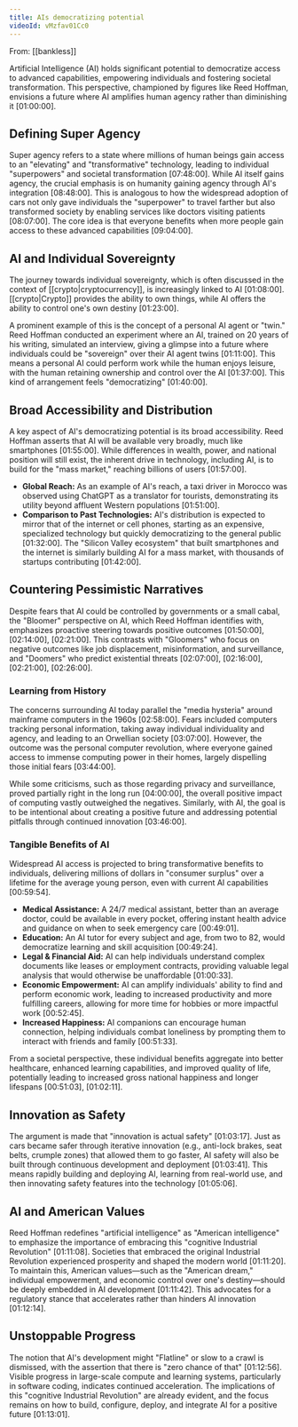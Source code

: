 ```yaml
---
title: AIs democratizing potential
videoId: vMzfav01Cc0
---
```


From: [[bankless]] <br/> 

Artificial Intelligence (AI) holds significant potential to democratize access to advanced capabilities, empowering individuals and fostering societal transformation. This perspective, championed by figures like Reed Hoffman, envisions a future where AI amplifies human agency rather than diminishing it <a class="yt-timestamp" data-t="01:00:00">[01:00:00]</a>.

## Defining Super Agency
Super agency refers to a state where millions of human beings gain access to an "elevating" and "transformative" technology, leading to individual "superpowers" and societal transformation <a class="yt-timestamp" data-t="07:48:00">[07:48:00]</a>. While AI itself gains agency, the crucial emphasis is on humanity gaining agency through AI's integration <a class="yt-timestamp" data-t="08:48:00">[08:48:00]</a>. This is analogous to how the widespread adoption of cars not only gave individuals the "superpower" to travel farther but also transformed society by enabling services like doctors visiting patients <a class="yt-timestamp" data-t="08:07:00">[08:07:00]</a>. The core idea is that everyone benefits when more people gain access to these advanced capabilities <a class="yt-timestamp" data-t="09:04:00">[09:04:00]</a>.

## AI and Individual Sovereignty
The journey towards individual sovereignty, which is often discussed in the context of [[crypto|cryptocurrency]], is increasingly linked to AI <a class="yt-timestamp" data-t="01:08:00">[01:08:00]</a>. [[crypto|Crypto]] provides the ability to own things, while AI offers the ability to control one's own destiny <a class="yt-timestamp" data-t="01:23:00">[01:23:00]</a>.

A prominent example of this is the concept of a personal AI agent or "twin." Reed Hoffman conducted an experiment where an AI, trained on 20 years of his writing, simulated an interview, giving a glimpse into a future where individuals could be "sovereign" over their AI agent twins <a class="yt-timestamp" data-t="01:11:00">[01:11:00]</a>. This means a personal AI could perform work while the human enjoys leisure, with the human retaining ownership and control over the AI <a class="yt-timestamp" data-t="01:37:00">[01:37:00]</a>. This kind of arrangement feels "democratizing" <a class="yt-timestamp" data-t="01:40:00">[01:40:00]</a>.

## Broad Accessibility and Distribution
A key aspect of AI's democratizing potential is its broad accessibility. Reed Hoffman asserts that AI will be available very broadly, much like smartphones <a class="yt-timestamp" data-t="01:55:00">[01:55:00]</a>. While differences in wealth, power, and national position will still exist, the inherent drive in technology, including AI, is to build for the "mass market," reaching billions of users <a class="yt-timestamp" data-t="01:57:00">[01:57:00]</a>.

*   **Global Reach:** As an example of AI's reach, a taxi driver in Morocco was observed using ChatGPT as a translator for tourists, demonstrating its utility beyond affluent Western populations <a class="yt-timestamp" data-t="01:51:00">[01:51:00]</a>.
*   **Comparison to Past Technologies:** AI's distribution is expected to mirror that of the internet or cell phones, starting as an expensive, specialized technology but quickly democratizing to the general public <a class="yt-timestamp" data-t="01:32:00">[01:32:00]</a>. The "Silicon Valley ecosystem" that built smartphones and the internet is similarly building AI for a mass market, with thousands of startups contributing <a class="yt-timestamp" data-t="01:42:00">[01:42:00]</a>.

## Countering Pessimistic Narratives
Despite fears that AI could be controlled by governments or a small cabal, the "Bloomer" perspective on AI, which Reed Hoffman identifies with, emphasizes proactive steering towards positive outcomes <a class="yt-timestamp" data-t="01:50:00">[01:50:00]</a>, <a class="yt-timestamp" data-t="02:14:00">[02:14:00]</a>, <a class="yt-timestamp" data-t="02:21:00">[02:21:00]</a>. This contrasts with "Gloomers" who focus on negative outcomes like job displacement, misinformation, and surveillance, and "Doomers" who predict existential threats <a class="yt-timestamp" data-t="02:07:00">[02:07:00]</a>, <a class="yt-timestamp" data-t="02:16:00">[02:16:00]</a>, <a class="yt-timestamp" data-t="02:21:00">[02:21:00]</a>, <a class="yt-timestamp" data-t="02:26:00">[02:26:00]</a>.

### Learning from History
The concerns surrounding AI today parallel the "media hysteria" around mainframe computers in the 1960s <a class="yt-timestamp" data-t="02:58:00">[02:58:00]</a>. Fears included computers tracking personal information, taking away individual individuality and agency, and leading to an Orwellian society <a class="yt-timestamp" data-t="03:07:00">[03:07:00]</a>. However, the outcome was the personal computer revolution, where everyone gained access to immense computing power in their homes, largely dispelling those initial fears <a class="yt-timestamp" data-t="03:44:00">[03:44:00]</a>.

While some criticisms, such as those regarding privacy and surveillance, proved partially right in the long run <a class="yt-timestamp" data-t="04:00:00">[04:00:00]</a>, the overall positive impact of computing vastly outweighed the negatives. Similarly, with AI, the goal is to be intentional about creating a positive future and addressing potential pitfalls through continued innovation <a class="yt-timestamp" data-t="03:46:00">[03:46:00]</a>.

### Tangible Benefits of AI
Widespread AI access is projected to bring transformative benefits to individuals, delivering millions of dollars in "consumer surplus" over a lifetime for the average young person, even with current AI capabilities <a class="yt-timestamp" data-t="00:59:54">[00:59:54]</a>.

*   **Medical Assistance:** A 24/7 medical assistant, better than an average doctor, could be available in every pocket, offering instant health advice and guidance on when to seek emergency care <a class="yt-timestamp" data-t="00:49:01">[00:49:01]</a>.
*   **Education:** An AI tutor for every subject and age, from two to 82, would democratize learning and skill acquisition <a class="yt-timestamp" data-t="00:49:24">[00:49:24]</a>.
*   **Legal & Financial Aid:** AI can help individuals understand complex documents like leases or employment contracts, providing valuable legal analysis that would otherwise be unaffordable <a class="yt-timestamp" data-t="01:00:33">[01:00:33]</a>.
*   **Economic Empowerment:** AI can amplify individuals' ability to find and perform economic work, leading to increased productivity and more fulfilling careers, allowing for more time for hobbies or more impactful work <a class="yt-timestamp" data-t="00:52:45">[00:52:45]</a>.
*   **Increased Happiness:** AI companions can encourage human connection, helping individuals combat loneliness by prompting them to interact with friends and family <a class="yt-timestamp" data-t="00:51:33">[00:51:33]</a>.

From a societal perspective, these individual benefits aggregate into better healthcare, enhanced learning capabilities, and improved quality of life, potentially leading to increased gross national happiness and longer lifespans <a class="yt-timestamp" data-t="00:51:03">[00:51:03]</a>, <a class="yt-timestamp" data-t="01:02:11">[01:02:11]</a>.

## Innovation as Safety
The argument is made that "innovation is actual safety" <a class="yt-timestamp" data-t="01:03:17">[01:03:17]</a>. Just as cars became safer through iterative innovation (e.g., anti-lock brakes, seat belts, crumple zones) that allowed them to go faster, AI safety will also be built through continuous development and deployment <a class="yt-timestamp" data-t="01:03:41">[01:03:41]</a>. This means rapidly building and deploying AI, learning from real-world use, and then innovating safety features into the technology <a class="yt-timestamp" data-t="01:05:06">[01:05:06]</a>.

## AI and American Values
Reed Hoffman redefines "artificial intelligence" as "American intelligence" to emphasize the importance of embracing this "cognitive Industrial Revolution" <a class="yt-timestamp" data-t="01:11:08">[01:11:08]</a>. Societies that embraced the original Industrial Revolution experienced prosperity and shaped the modern world <a class="yt-timestamp" data-t="01:11:20">[01:11:20]</a>. To maintain this, American values—such as the "American dream," individual empowerment, and economic control over one's destiny—should be deeply embedded in AI development <a class="yt-timestamp" data-t="01:11:42">[01:11:42]</a>. This advocates for a regulatory stance that accelerates rather than hinders AI innovation <a class="yt-timestamp" data-t="01:12:14">[01:12:14]</a>.

## Unstoppable Progress
The notion that AI's development might "Flatline" or slow to a crawl is dismissed, with the assertion that there is "zero chance of that" <a class="yt-timestamp" data-t="01:12:56">[01:12:56]</a>. Visible progress in large-scale compute and learning systems, particularly in software coding, indicates continued acceleration. The implications of this "cognitive Industrial Revolution" are already evident, and the focus remains on how to build, configure, deploy, and integrate AI for a positive future <a class="yt-timestamp" data-t="01:13:01">[01:13:01]</a>.
